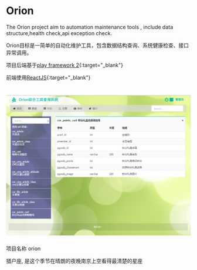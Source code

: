 Orion 
=================================

The Orion project aim to automation maintenance tools , include data structure,health check,api exception check.

Orion目标是一简单的自动化维护工具，包含数据结构查询、系统健康检查、接口异常调用。

 项目后端基于[play framework 2](https://www.playframework.com){:target="_blank"}

 前端使用[ReactJS](https://facebook.github.io/react){:target="_blank"}

![Alt text](https://raw.githubusercontent.com/toeasy/orion/master/screenshot.png "screenshot")
=================================

项目名称 orion

猎户座, 是这个季节在晴朗的夜晚南京上空看得最清楚的星座
